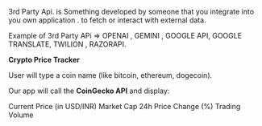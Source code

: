 3rd Party Api.  is Something  developed by someone that you integrate into you own application .  to fetch or interact with external data.  

Example of 3rd Party APi => OPENAI , GEMINI , GOOGLE API, GOOGLE TRANSLATE, TWILION , RAZORAPI.





__Crypto Price Tracker__

User will type a coin name (like bitcoin, ethereum, dogecoin).

Our app will call the __CoinGecko API__ and display:


Current Price (in USD/INR)
Market Cap
24h Price Change (%)
Trading Volume
